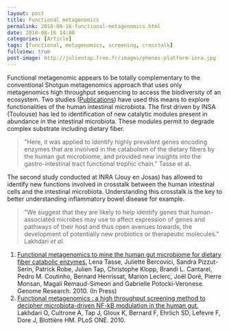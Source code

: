 ```yaml
---
layout: post
title: Functional metagenomics
permalink: 2010-08-16-functional-metagenomics.html
date: 2010-08-16 14:08 
categories: [Article]
tags: [functional, metagenomics, screening, crosstalk]
fullview: true
post-image: http://julientap.free.fr/images/phenos-platform-inra.jpg
---
```





Functional metagenomic appears to be totally complementary to the conventional Shotgun metagenomics approach that uses only metagenomics high throughput sequencing to access the biodiversity of an ecosystem. Two studies ([Publications](http://julientap.com/about.html)) have used this means to explore functionalities of the human intestinal microbiota. The first driven by INSA (Toulouse) has led to identification of new catalytic modules present in abundance in the intestinal microbiota. These modules permit to degrade complex substrate including dietary fiber.

> "Here, it was applied to identify highly prevalent genes encoding enzymes that are involved in the catabolism of the dietary fibers by the human gut microbiome, and provided new insights into the gastro-intestinal tract functional trophic chain." Tasse et al.

The second study conducted at INRA (Jouy en Josas) has allowed to identify new functions involved in crosstalk between the human intestinal cells and the intestinal microbiota. Understanding this crosstalk is the key to better understanding inflammatory bowel disease for example.

> "We suggest that they are likely to help identify genes that human-associated microbes may use to affect expression of genes and pathways of their host and thus open avenues towards, the development of potentially new probiotics or therapeutic molecules." Lakhdari *et al*.

1. [Functional metagenomics to mine the human gut microbiome for dietary fiber catabolic enzymes.](http://www.ncbi.nlm.nih.gov/pubmed/20841432) Lena Tasse, Juliette Bercovici, Sandra Pizzut-Serin, Patrick Robe, Julien Tap, Christophe Klopp, Brandi L. Cantarel, Pedro M. Coutinho, Bernard Henrissat, Marion Leclerc, Joël Doré, Pierre Monsan, Magali Remaud-Simeon and Gabrielle Potocki-Veronese. Genome Research. 2010. (In Press)
2. [Functional metagenomics : a high throughput screening method to decipher microbiota-driven NF-kB modulation in the human gut.](http://www.ncbi.nlm.nih.gov/pubmed/20927194) Lakhdari O, Cultrone A, Tap J, Gloux K, Bernard F, Ehrlich SD, Lefevre F, Dore J, Blottière HM. PLoS ONE. 2010.

